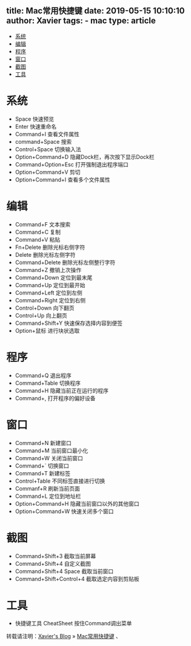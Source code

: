 title: Mac常用快捷键
date: 2019-05-15 10:10:10 
author: Xavier
tags: 
    - mac
type: article
---
<!-- @import "[TOC]" {cmd="toc" depthFrom=1 depthTo=6 orderedList=false} -->

<!-- code_chunk_output -->

* [系统](#系统)
* [编辑](#编辑)
* [程序](#程序)
* [窗口](#窗口)
* [截图](#截图)
* [工具](#工具)

<!-- /code_chunk_output -->

<span id=系统></span> 
# 系统 
- Space 快速预览
- Enter 快速重命名
- Command+I 查看文件属性
- command+Space 搜索
- Control+Space 切换输入法
- Option+Command+D 隐藏Dock栏，再次按下显示Dock栏
- Command+Option+Esc 打开强制退出程序端口
- Option+Command+V 剪切
- Option+Command+I 查看多个文件属性

<span id=编辑></span> 
# 编辑
- Command+F 文本搜索
- Command+C 复制
- Command+V 粘贴
- Fn+Delete 删除光标右侧字符
- Delete 删除光标左侧字符
- Command+Delete 删除光标左侧整行字符
- Command+Z 撤销上次操作
- Command+Down 定位到最末尾
- Command+Up 定位到最开始
- Command+Left 定位到左侧
- Command+Right 定位到右侧
- Control+Down 向下翻页
- Control+Up 向上翻页
- Command+Shift+Y 快速保存选择内容到便签
- Option+鼠标 进行块状选取

<span id=程序></span> 
# 程序
- Command+Q 退出程序
- Command+Table 切换程序
- Command+H 隐藏当前正在运行的程序
- Command+, 打开程序的偏好设备

<span id=窗口></span> 
# 窗口
- Command+N 新建窗口
- Command+M 当前窗口最小化
- Command+W 关闭当前窗口
- Command+` 切换窗口
- Command+T 新建标签
- Control+Table 不同标签直接进行切换
- Commanf+R 刷新当前页面
- Command+L 定位到地址栏
- Option+Command+H 隐藏当前窗口以外的其他窗口
- Option+Command+W 快速关闭多个窗口

<span id=截图></span> 
# 截图
- Command+Shift+3 截取当前屏幕
- Command+Shift+4 自定义截图
- Command+Shift+4 Space 截取当前窗口
- Command+Shift+Control+4 截取选定内容到剪贴板

<span id=工具></span> 
# 工具
- 快捷键工具 CheatSheet 按住Command调出菜单

转载请注明：[Xavier's Blog](https://zsy-cn.github.io) » [Mac常用快捷键](https://zsy-cn.github.io/Mac常用快捷键.html/) 、
